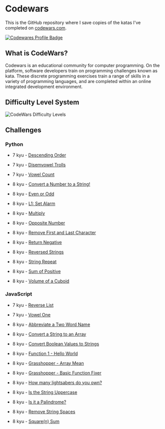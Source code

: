 # Codewars

This is the GitHub repository where I save copies of the katas I've completed on [codewars.com](https://www.codewars.com/).

[![Codewares Profile Badge](https://www.codewars.com/users/John-CSM-Tate/badges/large)](https://www.codewars.com/users/John-CSM-Tate)

## What is CodeWars?

Codewars is an educational community for computer programming. On the platform, software developers train on programming challenges known as kata. These discrete programming exercises train a range of skills in a variety of programming languages, and are completed within an online integrated development environment.

## Difficulty Level System

![CodeWars Difficulty Levels](https://i.imgur.com/6K2ChVW.png)

## Challenges

### Python

* 7 kyu - [Descending Order](python/convert-a-number-to-a-string.py)
* 7 kyu - [Disemvowel Trolls](python/disemovwel-trolls.py)
* 7 kyu - [Vowel Count](python/vowel-count.py)

* 8 kyu - [Convert a Number to a String!](python/descending-order.py)
* 8 kyu - [Even or Odd](python/even-or-odd.py)
* 8 kyu - [L1: Set Alarm](python/l1-set-alarm.py)
* 8 kyu - [Multiply](python/multiply.py)
* 8 kyu - [Opposite Number](python/opposite-number.py)
* 8 kyu - [Remove First and Last Character](python/remove-first-and-last-charavter.py)
* 8 kyu - [Return Negative](python/return-negative.py)
* 8 kyu - [Reversed Strings](python/reverse-string.py)
* 8 kyu - [String Repeat](python/string-repeat.py)
* 8 kyu - [Sum of Positive](python/sum-of-positive.py)
* 8 kyu - [Volume of a Cuboid](python/volume-of-a-cuboid.py)


### JavaScript

* 7 kyu - [Reverse List](js/reverse-list.js)
* 7 kyu - [Vowel One](js/vowel-one.js)

* 8 kyu - [Abbreviate a Two Word Name](js/abbreviate-a-two-word-name.js)
* 8 kyu - [Convert a String to an Array](js/convert-a-string-to-an-array.js)
* 8 kyu - [Convert Boolean Values to Strings](js/convert-boolean-values-to-strings.js)
* 8 kyu - [Function 1 - Hello World](js/function-1-hello-world.js)
* 8 kyu - [Grasshopper - Array Mean](js/grasshopper-array-mean.js)
* 8 kyu - [Grasshopper - Basic Function Fixer](js/grasshopper-basic-function-fixer.js)
* 8 kyu - [How many lightsabers do you own?](js/how-many-lightsabers-do-you-own.js)
* 8 kyu - [Is the String Uppercase](js/is-the-string-uppercase.js)
* 8 kyu - [Is it a Palindrome?](js/is-it-a-palindrome.js)
* 8 kyu - [Remove String Spaces](js/remove-string-spaces.js)
* 8 kyu - [Square(n) Sum](js/square-n-sum.js)